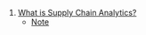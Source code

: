 1. [What is Supply Chain Analytics?](https://youtu.be/3d7C4pShykI)
    - [Note](./Note/What_is_Supply_Chain_Analytics.md)